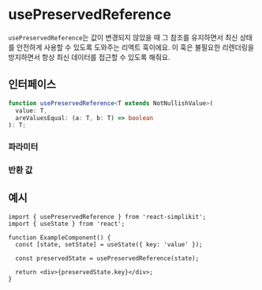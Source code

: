 # usePreservedReference

`usePreservedReference`는 값이 변경되지 않았을 때 그 참조를 유지하면서 최신 상태를 안전하게 사용할 수 있도록 도와주는 리액트 훅이에요. 이 훅은 불필요한 리렌더링을 방지하면서 항상 최신 데이터를 접근할 수 있도록 해줘요.

## 인터페이스

```ts
function usePreservedReference<T extends NotNullishValue>(
  value: T,
  areValuesEqual: (a: T, b: T) => boolean
): T;
```

### 파라미터

<Interface
  required
  name="value"
  type="T"
  description="참조를 유지할 값이에요. 상태 값이 비교 후 변경되면 새로운 참조를 반환해요."
/>

<Interface
  name="areValuesEqual"
  type="(a: T, b: T) => boolean"
  description="두 값이 동일한지를 결정하는 선택적 함수예요. 기본적으로는 <code>JSON.stringify</code>를 사용하여 비교해요."
/>

### 반환 값

<Interface
  name=""
  type="T"
  description="값이 이전과 동일하게 간주되면 동일한 참조를 반환하고, 그렇지 않으면 새로운 참조를 반환해요."
/>

## 예시

```tsx
import { usePreservedReference } from 'react-simplikit';
import { useState } from 'react';

function ExampleComponent() {
  const [state, setState] = useState({ key: 'value' });

  const preservedState = usePreservedReference(state);

  return <div>{preservedState.key}</div>;
}
```
